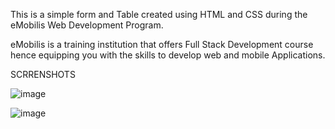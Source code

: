 This is a simple form and Table created using HTML and CSS during the eMobilis Web Development Program.  
  
  eMobilis is a training institution that offers Full Stack Development course hence equipping you with the skills 
to develop web and mobile Applications.

SCRRENSHOTS

![image](https://github.com/Tru-okenye/eMobilis-Table-Form/assets/87054799/0e07992b-674d-4be0-9d13-22117636cb74)

![image](https://github.com/Tru-okenye/eMobilis-Table-Form/assets/87054799/e52bf77d-c766-4453-a84a-d184e175c343)



